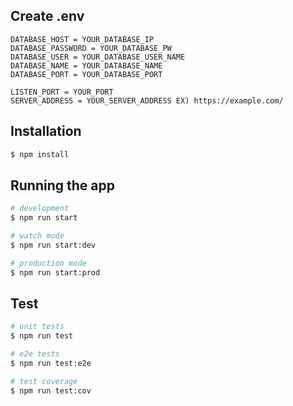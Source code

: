 ## Create .env

```
DATABASE_HOST = YOUR_DATABASE_IP
DATABASE_PASSWORD = YOUR_DATABASE_PW
DATABASE_USER = YOUR_DATABASE_USER_NAME
DATABASE_NAME = YOUR_DATABASE_NAME
DATABASE_PORT = YOUR_DATABASE_PORT

LISTEN_PORT = YOUR_PORT
SERVER_ADDRESS = YOUR_SERVER_ADDRESS EX) https://example.com/
```

## Installation

```bash
$ npm install
```

## Running the app

```bash
# development
$ npm run start

# watch mode
$ npm run start:dev

# production mode
$ npm run start:prod
```

## Test

```bash
# unit tests
$ npm run test

# e2e tests
$ npm run test:e2e

# test coverage
$ npm run test:cov
```
